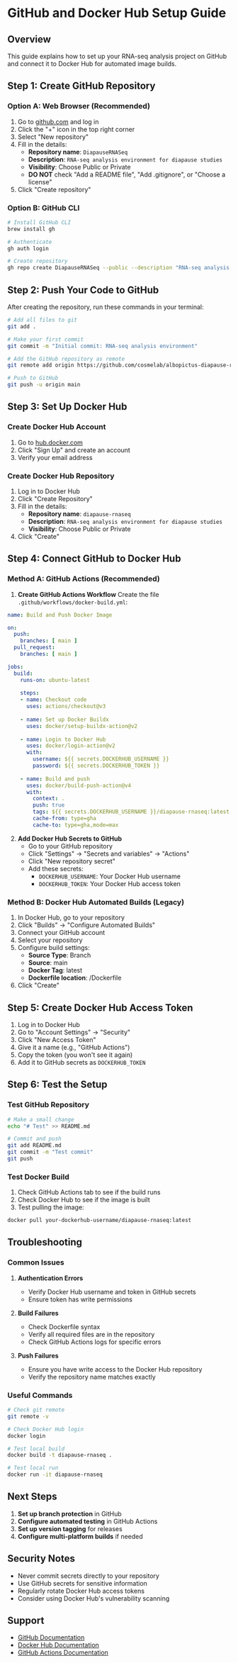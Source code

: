 # GitHub and Docker Hub Setup Guide

## Overview
This guide explains how to set up your RNA-seq analysis project on GitHub and connect it to Docker Hub for automated image builds.

## Step 1: Create GitHub Repository

### Option A: Web Browser (Recommended)
1. Go to [github.com](https://github.com) and log in
2. Click the "+" icon in the top right corner
3. Select "New repository"
4. Fill in the details:
   - **Repository name**: `DiapauseRNASeq`
   - **Description**: `RNA-seq analysis environment for diapause studies`
   - **Visibility**: Choose Public or Private
   - **DO NOT** check "Add a README file", "Add .gitignore", or "Choose a license"
5. Click "Create repository"

### Option B: GitHub CLI
```bash
# Install GitHub CLI
brew install gh

# Authenticate
gh auth login

# Create repository
gh repo create DiapauseRNASeq --public --description "RNA-seq analysis environment" --source=. --remote=origin --push
```

## Step 2: Push Your Code to GitHub

After creating the repository, run these commands in your terminal:

```bash
# Add all files to git
git add .

# Make your first commit
git commit -m "Initial commit: RNA-seq analysis environment"

# Add the GitHub repository as remote
git remote add origin https://github.com/cosmelab/albopictus-diapause-rnaseq.git

# Push to GitHub
git push -u origin main
```

## Step 3: Set Up Docker Hub

### Create Docker Hub Account
1. Go to [hub.docker.com](https://hub.docker.com)
2. Click "Sign Up" and create an account
3. Verify your email address

### Create Docker Hub Repository
1. Log in to Docker Hub
2. Click "Create Repository"
3. Fill in the details:
   - **Repository name**: `diapause-rnaseq`
   - **Description**: `RNA-seq analysis environment for diapause studies`
   - **Visibility**: Choose Public or Private
4. Click "Create"

## Step 4: Connect GitHub to Docker Hub

### Method A: GitHub Actions (Recommended)

1. **Create GitHub Actions Workflow**
   Create the file `.github/workflows/docker-build.yml`:

```yaml
name: Build and Push Docker Image

on:
  push:
    branches: [ main ]
  pull_request:
    branches: [ main ]

jobs:
  build:
    runs-on: ubuntu-latest
    
    steps:
    - name: Checkout code
      uses: actions/checkout@v3
      
    - name: Set up Docker Buildx
      uses: docker/setup-buildx-action@v2
      
    - name: Login to Docker Hub
      uses: docker/login-action@v2
      with:
        username: ${{ secrets.DOCKERHUB_USERNAME }}
        password: ${{ secrets.DOCKERHUB_TOKEN }}
        
    - name: Build and push
      uses: docker/build-push-action@v4
      with:
        context: .
        push: true
        tags: ${{ secrets.DOCKERHUB_USERNAME }}/diapause-rnaseq:latest
        cache-from: type=gha
        cache-to: type=gha,mode=max
```

2. **Add Docker Hub Secrets to GitHub**
   - Go to your GitHub repository
   - Click "Settings" → "Secrets and variables" → "Actions"
   - Click "New repository secret"
   - Add these secrets:
     - `DOCKERHUB_USERNAME`: Your Docker Hub username
     - `DOCKERHUB_TOKEN`: Your Docker Hub access token

### Method B: Docker Hub Automated Builds (Legacy)
1. In Docker Hub, go to your repository
2. Click "Builds" → "Configure Automated Builds"
3. Connect your GitHub account
4. Select your repository
5. Configure build settings:
   - **Source Type**: Branch
   - **Source**: main
   - **Docker Tag**: latest
   - **Dockerfile location**: /Dockerfile
6. Click "Create"

## Step 5: Create Docker Hub Access Token

1. Log in to Docker Hub
2. Go to "Account Settings" → "Security"
3. Click "New Access Token"
4. Give it a name (e.g., "GitHub Actions")
5. Copy the token (you won't see it again)
6. Add it to GitHub secrets as `DOCKERHUB_TOKEN`

## Step 6: Test the Setup

### Test GitHub Repository
```bash
# Make a small change
echo "# Test" >> README.md

# Commit and push
git add README.md
git commit -m "Test commit"
git push
```

### Test Docker Build
1. Check GitHub Actions tab to see if the build runs
2. Check Docker Hub to see if the image is built
3. Test pulling the image:
```bash
docker pull your-dockerhub-username/diapause-rnaseq:latest
```

## Troubleshooting

### Common Issues

1. **Authentication Errors**
   - Verify Docker Hub username and token in GitHub secrets
   - Ensure token has write permissions

2. **Build Failures**
   - Check Dockerfile syntax
   - Verify all required files are in the repository
   - Check GitHub Actions logs for specific errors

3. **Push Failures**
   - Ensure you have write access to the Docker Hub repository
   - Verify the repository name matches exactly

### Useful Commands

```bash
# Check git remote
git remote -v

# Check Docker Hub login
docker login

# Test local build
docker build -t diapause-rnaseq .

# Test local run
docker run -it diapause-rnaseq
```

## Next Steps

1. **Set up branch protection** in GitHub
2. **Configure automated testing** in GitHub Actions
3. **Set up version tagging** for releases
4. **Configure multi-platform builds** if needed

## Security Notes

- Never commit secrets directly to your repository
- Use GitHub secrets for sensitive information
- Regularly rotate Docker Hub access tokens
- Consider using Docker Hub's vulnerability scanning

## Support

- [GitHub Documentation](https://docs.github.com/)
- [Docker Hub Documentation](https://docs.docker.com/docker-hub/)
- [GitHub Actions Documentation](https://docs.github.com/en/actions) 